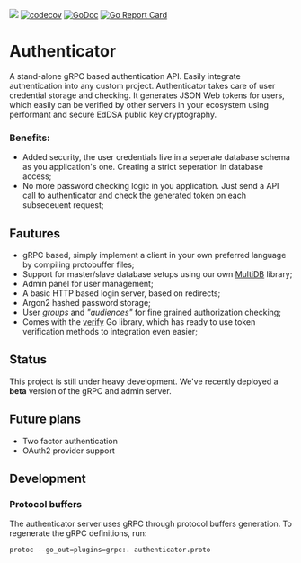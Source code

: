 [![](https://github.com/moapis/authenticator/workflows/Go1.13/badge.svg)](https://github.com/moapis/authenticator/actions?query=workflow%3A%22Go1.13%22)
[![codecov](https://codecov.io/gh/moapis/authenticator/branch/master/graph/badge.svg)](https://codecov.io/gh/moapis/authenticator)
[![GoDoc](https://godoc.org/github.com/moapis/authenticator?status.svg)](https://godoc.org/github.com/moapis/authenticator)
[![Go Report Card](https://goreportcard.com/badge/github.com/moapis/authenticator)](https://goreportcard.com/report/github.com/moapis/authenticator)

# Authenticator

A stand-alone gRPC based authentication API. Easily integrate authentication into any custom project. Authenticator takes care of user credential storage and checking. It generates JSON Web tokens for users, which easily can be verified by other servers in your ecosystem using performant and secure EdDSA public key cryptography.

### Benefits:

 - Added security, the user credentials live in a seperate database schema as you application's one. Creating a strict seperation in database access;
 - No more password checking logic in you application. Just send a API call to authenticator and check the generated token on each subseqeuent request;

## Fautures

 - gRPC based, simply implement a client in your own preferred language by compiling protobuffer files;
 - Support for master/slave database setups using our own [MultiDB](https://github.com/moapis/multidb) library;
 - Admin panel for user management;
 - A basic HTTP based login server, based on redirects;
 - Argon2 hashed password storage;
 - User *groups* and *"audiences"* for fine grained authorization checking;
 - Comes with the [verify](verify) Go library, which has ready to use token verification methods to integration even easier;

## Status

This project is still under heavy development. We've recently deployed a **beta** version of the gRPC and admin server.

## Future plans

 - Two factor authentication
 - OAuth2 provider support

## Development

### Protocol buffers

The authenticator server uses gRPC through protocol buffers generation. To regenerate the gRPC definitions, run:

````
protoc --go_out=plugins=grpc:. authenticator.proto 
````
